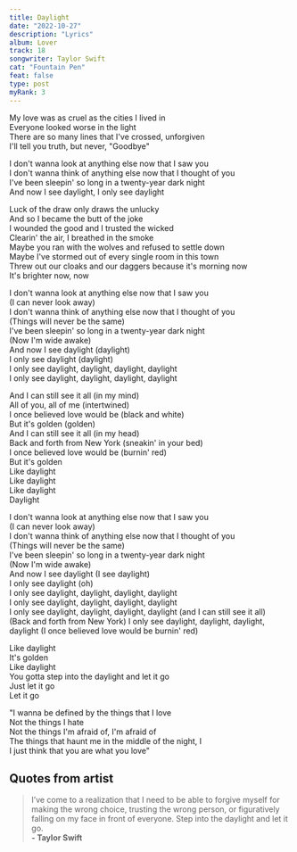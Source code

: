 ```yaml
---
title: Daylight
date: "2022-10-27"
description: "Lyrics"
album: Lover
track: 18
songwriter: Taylor Swift
cat: "Fountain Pen"
feat: false
type: post
myRank: 3
---
```


<p className="verse-one">
My love was as cruel as the cities I lived in <br />
Everyone looked worse in the light <br />
There are so many lines that I've crossed, unforgiven <br />
I'll tell you truth, but never, "Goodbye" <br />
</p>
<p className="chorus">
I don't wanna look at anything else now that I saw you <br />
I don't wanna think of anything else now that I thought of you <br />
I've been sleepin' so long in a twenty-year dark night <br />
And now I see daylight, I only see daylight <br />
</p>
<p className="verse-two">
Luck of the draw only draws the unlucky <br />
And so I became the butt of the joke <br />
I wounded the good and I trusted the wicked <br />
Clearin' the air, I breathed in the smoke <br />
Maybe you ran with the wolves and refused to settle down <br />
Maybe I've stormed out of every single room in this town <br />
Threw out our cloaks and our daggers because it's morning now <br />
It's brighter now, now <br />
</p>
<p className="chorus">
I don't wanna look at anything else now that I saw you <br />
(I can never look away) <br />
I don't wanna think of anything else now that I thought of you <br />
(Things will never be the same) <br />
I've been sleepin' so long in a twenty-year dark night <br />
(Now I'm wide awake) <br />
And now I see daylight (daylight) <br />
I only see daylight (daylight) <br />
I only see daylight, daylight, daylight, daylight <br />
I only see daylight, daylight, daylight, daylight <br />
</p>
<p className="bridge">
And I can still see it all (in my mind) <br />
All of you, all of me (intertwined) <br />
I once believed love would be (black and white) <br />
But it's golden (golden) <br />
And I can still see it all (in my head) <br />
Back and forth from New York (sneakin' in your bed) <br />
I once believed love would be (burnin' red) <br />
But it's golden <br />
Like daylight <br />
Like daylight <br />
Like daylight <br />
Daylight <br />
</p>
<p className="chorus">
I don't wanna look at anything else now that I saw you <br />
(I can never look away) <br />
I don't wanna think of anything else now that I thought of you <br />
(Things will never be the same) <br />
I've been sleepin' so long in a twenty-year dark night <br />
(Now I'm wide awake) <br />
And now I see daylight (I see daylight) <br />
I only see daylight (oh) <br />
I only see daylight, daylight, daylight, daylight <br />
I only see daylight, daylight, daylight, daylight <br />
I only see daylight, daylight, daylight, daylight (and I can still see it all) <br />
(Back and forth from New York)
I only see daylight, daylight, daylight, daylight (I once believed love would be burnin' red) <br />
</p>
<p className="outro">
Like daylight <br />
It's golden <br />
Like daylight <br />
You gotta step into the daylight and let it go <br />
Just let it go <br />
Let it go <br />
</p>
<p className="spoken">
"I wanna be defined by the things that I love <br />
Not the things I hate <br />
Not the things I'm afraid of, I'm afraid of <br />
The things that haunt me in the middle of the night, I <br />
I just think that you are what you love" <br />
</p>

## Quotes from artist

<blockquote>
I’ve come to a realization that I need to be able to forgive myself for making the wrong choice, trusting the wrong person, or figuratively falling on my face in front of everyone. Step into the daylight and let it go.<br /><b>- Taylor Swift</b>
</blockquote>
